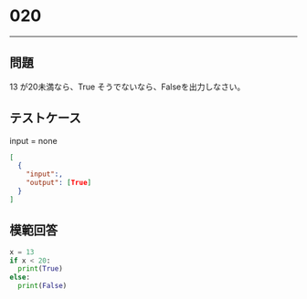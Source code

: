 
# 020

---

## 問題

13
が20未満なら、True
そうでないなら、Falseを出力しなさい。

## テストケース

input = none

```json
[
  {
    "input":,
    "output": [True]
  }
]
```

## 模範回答

```python
x = 13
if x < 20:
  print(True)
else:
  print(False)
```
